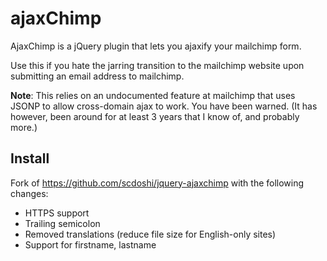 # ajaxChimp

AjaxChimp is a jQuery plugin that lets you ajaxify your mailchimp form.

Use this if you hate the jarring transition to the mailchimp website upon submitting an email address to mailchimp.

**Note**: This relies on an undocumented feature at mailchimp that uses JSONP to allow cross-domain ajax to work. You have been warned. (It has however, been around for at least 3 years that I know of, and probably more.)

## Install

Fork of https://github.com/scdoshi/jquery-ajaxchimp with the following changes:

* HTTPS support
* Trailing semicolon
* Removed translations (reduce file size for English-only sites)
* Support for firstname, lastname
